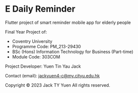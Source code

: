 # E Daily Reminder

Flutter project of smart reminder mobile app for elderly people

Final Year Project of:

- Coventry University
- Programme Code: PM_213-29430
- BSc (Hons) Information Technology for Business (Part-time)  
- Module Code: 303COM


Project Developer:
Yuen Tin Yau Jack

Contact (email):
jackyuen4-c@my.cityu.edu.hk

Copyright © 2023 Jack TY Yuen All rights reserved.

